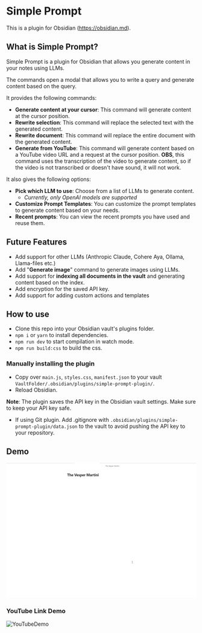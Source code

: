 # Simple Prompt

This is a plugin for Obsidian (https://obsidian.md).

## What is Simple Prompt?

Simple Prompt is a plugin for Obsidian that allows you generate content in your notes using LLMs.

The commands open a modal that allows you to write a query and generate content based on the query.

It provides the following commands:

- **Generate content at your cursor**: This command will generate content at the cursor position.
- **Rewrite selection**: This command will replace the selected text with the generated content.
- **Rewrite document**: This command will replace the entire document with the generated content.
- **Generate from YouTube**: This command will generate content based on a YouTube video URL and a request at the cursor position. **OBS**, this command uses the transcription of the video to generate content, so if the video is not transcribed or doesn't have sound, it will not work.

It also gives the following options:

- **Pick which LLM to use**: Choose from a list of LLMs to generate content.
  - *Currently, only OpenAI models are supported*
- **Customize Prompt Templates**: You can customize the prompt templates to generate content based on your needs.
- **Recent prompts**: You can view the recent prompts you have used and reuse them.

## Future Features

- Add support for other LLMs (Anthropic Claude, Cohere Aya, Ollama, Llama-files etc.)
- Add "**Generate image**" command to generate images using LLMs.
- Add support for **indexing all documents in the vault** and generating content based on the index.
- Add encryption for the saved API key.
- Add support for adding custom actions and templates

## How to use

- Clone this repo into your Obsidian vault's plugins folder.
- `npm i` or `yarn` to install dependencies.
- `npm run dev` to start compilation in watch mode.
- `npm run build:css` to build the css.

### Manually installing the plugin

- Copy over `main.js`, `styles.css`, `manifest.json` to your vault `VaultFolder/.obsidian/plugins/simple-prompt-plugin/`.
- Reload Obsidian.

**Note**: The plugin saves the API key in the Obsidian vault settings. Make sure to keep your API key safe. 
- If using Git plugin. Add .gitignore with `.obsidian/plugins/simple-prompt-plugin/data.json` to the vault to avoid pushing the API key to your repository.

## Demo

![Demo](./assets/SimplePromptDocument3.gif)

### YouTube Link Demo

![YouTubeDemo](./assets/YouTubeDemo.gif)
